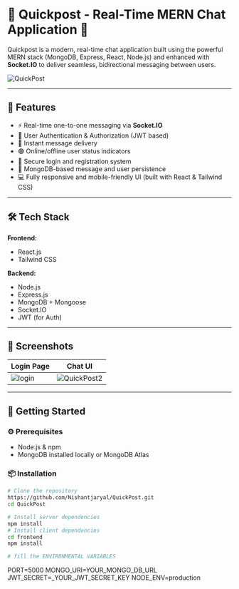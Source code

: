 # 🚀 Quickpost - Real-Time MERN Chat Application 💬

Quickpost is a modern, real-time chat application built using the powerful MERN stack (MongoDB, Express, React, Node.js) and enhanced with **Socket.IO** to deliver seamless, bidirectional messaging between users.


![QuickPost](https://github.com/user-attachments/assets/44b81295-b2df-4aa2-be66-2b1f974d351c)


---

## 🌟 Features

- ⚡ Real-time one-to-one messaging via **Socket.IO**
- 👥 User Authentication & Authorization (JWT based)
- 💬 Instant message delivery
- 🟢 Online/offline user status indicators
- 🔐 Secure login and registration system
- 🧠 MongoDB-based message and user persistence
- 💻 Fully responsive and mobile-friendly UI (built with React & Tailwind CSS)

---

## 🛠️ Tech Stack

**Frontend:**
- React.js
- Tailwind CSS

**Backend:**
- Node.js
- Express.js
- MongoDB + Mongoose
- Socket.IO
- JWT (for Auth)

---

## 📸 Screenshots


| Login Page | Chat UI |
|------------|---------|
|![login](https://github.com/user-attachments/assets/ce382b2d-02b0-4b03-88ea-b437a57be932)|![QuickPost2](https://github.com/user-attachments/assets/30e0a936-b53a-4e06-8c55-b82b5795eb59)|

---

## 🚀 Getting Started

### ⚙️ Prerequisites

- Node.js & npm
- MongoDB installed locally or MongoDB Atlas

### 📦 Installation

```bash
# Clone the repository
https://github.com/Nishantjaryal/QuickPost.git
cd QuickPost

# Install server dependencies
npm install
# Install client dependencies
cd frontend
npm install

# fill the ENVIRONMENTAL VARIABLES
```
PORT=5000
MONGO_URI=YOUR_MONGO_DB_URL
JWT_SECRET=_YOUR_JWT_SECRET_KEY
NODE_ENV=production
```
